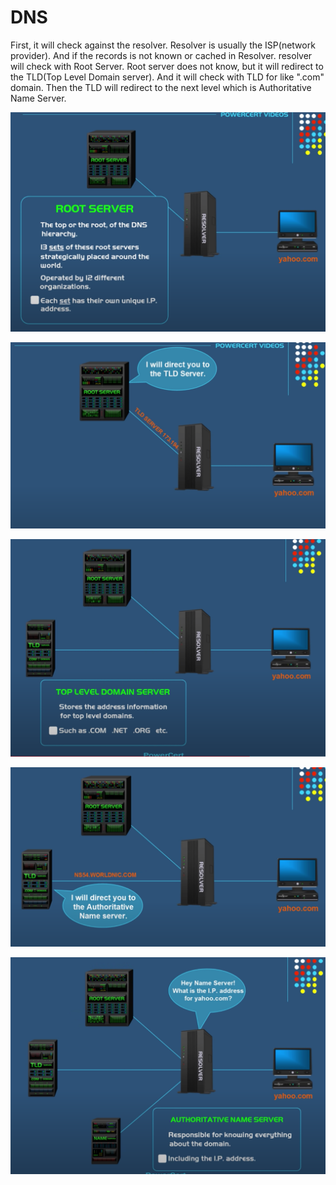 # DNS

First, it will check against the resolver. Resolver is usually the ISP\(network provider\). And if the records is not known or cached in Resolver. resolver will check with Root Server. Root server does not know, but it will redirect to the TLD\(Top Level Domain server\). And it will check with TLD for like ".com" domain. Then the TLD will redirect to the next level which is Authoritative Name Server.

![](../.gitbook/assets/image%20%2865%29.png)

![](../.gitbook/assets/image%20%2856%29.png)

![](../.gitbook/assets/image%20%2855%29.png)

![](../.gitbook/assets/image%20%2853%29.png)

![](../.gitbook/assets/image%20%2842%29.png)







